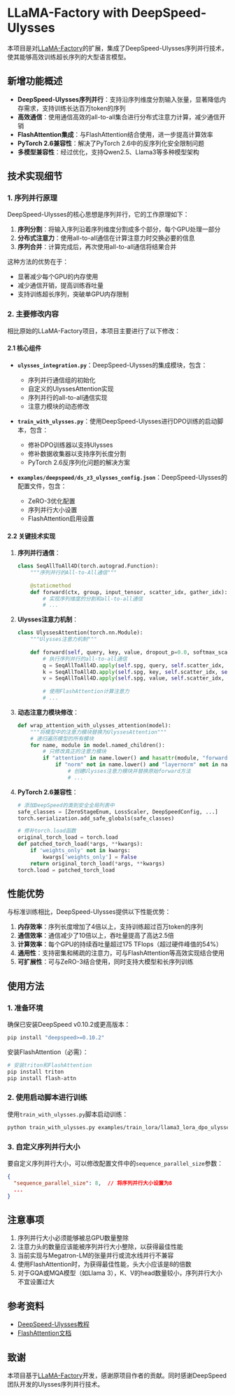 # LLaMA-Factory with DeepSpeed-Ulysses

本项目是对[LLaMA-Factory](https://github.com/hiyouga/LLaMA-Factory)的扩展，集成了DeepSpeed-Ulysses序列并行技术，使其能够高效训练超长序列的大型语言模型。

## 新增功能概述

- **DeepSpeed-Ulysses序列并行**：支持沿序列维度分割输入张量，显著降低内存需求，支持训练长达百万token的序列
- **高效通信**：使用通信高效的all-to-all集合进行分布式注意力计算，减少通信开销
- **FlashAttention集成**：与FlashAttention结合使用，进一步提高计算效率
- **PyTorch 2.6兼容性**：解决了PyTorch 2.6中的反序列化安全限制问题
- **多模型兼容性**：经过优化，支持Qwen2.5、Llama3等多种模型架构

## 技术实现细节

### 1. 序列并行原理

DeepSpeed-Ulysses的核心思想是序列并行，它的工作原理如下：

1. **序列分割**：将输入序列沿着序列维度分割成多个部分，每个GPU处理一部分
2. **分布式注意力**：使用all-to-all通信在计算注意力时交换必要的信息
3. **序列合并**：计算完成后，再次使用all-to-all通信将结果合并

这种方法的优势在于：
- 显著减少每个GPU的内存使用
- 减少通信开销，提高训练吞吐量
- 支持训练超长序列，突破单GPU内存限制

### 2. 主要修改内容

相比原始的LLaMA-Factory项目，本项目主要进行了以下修改：

#### 2.1 核心组件

- **`ulysses_integration.py`**：DeepSpeed-Ulysses的集成模块，包含：
  - 序列并行通信组的初始化
  - 自定义的UlyssesAttention实现
  - 序列并行的all-to-all通信实现
  - 注意力模块的动态修改

- **`train_with_ulysses.py`**：使用DeepSpeed-Ulysses进行DPO训练的启动脚本，包含：
  - 修补DPO训练器以支持Ulysses
  - 修补数据收集器以支持序列长度分割
  - PyTorch 2.6反序列化问题的解决方案

- **`examples/deepspeed/ds_z3_ulysses_config.json`**：DeepSpeed-Ulysses的配置文件，包含：
  - ZeRO-3优化配置
  - 序列并行大小设置
  - FlashAttention启用设置

#### 2.2 关键技术实现

1. **序列并行通信**：
   ```python
   class SeqAllToAll4D(torch.autograd.Function):
       """序列并行的All-to-All通信"""
       
       @staticmethod
       def forward(ctx, group, input_tensor, scatter_idx, gather_idx):
           # 实现序列维度的分割和all-to-all通信
           # ...
   ```

2. **Ulysses注意力机制**：
   ```python
   class UlyssesAttention(torch.nn.Module):
       """Ulysses注意力机制"""
       
       def forward(self, query, key, value, dropout_p=0.0, softmax_scale=None, causal=False, *args):
           # 执行序列并行的all-to-all通信
           q = SeqAllToAll4D.apply(self.spg, query, self.scatter_idx, self.gather_idx)
           k = SeqAllToAll4D.apply(self.spg, key, self.scatter_idx, self.gather_idx)
           v = SeqAllToAll4D.apply(self.spg, value, self.scatter_idx, self.gather_idx)
           
           # 使用FlashAttention计算注意力
           # ...
   ```

3. **动态注意力模块修改**：
   ```python
   def wrap_attention_with_ulysses_attention(model):
       """将模型中的注意力模块替换为UlyssesAttention"""
       # 递归遍历模型的所有模块
       for name, module in model.named_children():
           # 只修改真正的注意力模块
           if "attention" in name.lower() and hasattr(module, "forward"):
               if "norm" not in name.lower() and "layernorm" not in name.lower():
                   # 创建Ulysses注意力模块并替换原始forward方法
                   # ...
   ```

4. **PyTorch 2.6兼容性**：
   ```python
   # 添加DeepSpeed的类到安全全局列表中
   safe_classes = [ZeroStageEnum, LossScaler, DeepSpeedConfig, ...]
   torch.serialization.add_safe_globals(safe_classes)
   
   # 修补torch.load函数
   original_torch_load = torch.load
   def patched_torch_load(*args, **kwargs):
       if 'weights_only' not in kwargs:
           kwargs['weights_only'] = False
       return original_torch_load(*args, **kwargs)
   torch.load = patched_torch_load
   ```

## 性能优势

与标准训练相比，DeepSpeed-Ulysses提供以下性能优势：

1. **内存效率**：序列长度增加了4倍以上，支持训练超过百万token的序列
2. **通信效率**：通信减少了10倍以上，吞吐量提高了高达2.5倍
3. **计算效率**：每个GPU的持续吞吐量超过175 TFlops（超过硬件峰值的54%）
4. **通用性**：支持密集和稀疏的注意力，可与FlashAttention等高效实现结合使用
5. **可扩展性**：可与ZeRO-3结合使用，同时支持大模型和长序列训练

## 使用方法

### 1. 准备环境

确保已安装DeepSpeed v0.10.2或更高版本：

```bash
pip install "deepspeed>=0.10.2"
```

安装FlashAttention（必需）：

```bash
# 安装triton和FlashAttention
pip install triton
pip install flash-attn
```

### 2. 使用启动脚本进行训练

使用`train_with_ulysses.py`脚本启动训练：

```bash
python train_with_ulysses.py examples/train_lora/llama3_lora_dpo_ulysses.yaml
```

### 3. 自定义序列并行大小

要自定义序列并行大小，可以修改配置文件中的`sequence_parallel_size`参数：

```json
{
  "sequence_parallel_size": 8,  // 将序列并行大小设置为8
  ...
}
```

## 注意事项

1. 序列并行大小必须能够被总GPU数量整除
2. 注意力头的数量应该能被序列并行大小整除，以获得最佳性能
3. 当前实现与Megatron-LM的张量并行或流水线并行不兼容
4. 使用FlashAttention时，为获得最佳性能，头大小应该是8的倍数
5. 对于GQA或MQA模型（如Llama 3），K、V的head数量较小，序列并行大小不宜设置过大

## 参考资料

- [DeepSpeed-Ulysses教程](https://github.com/deepspeedai/DeepSpeed/blob/master/blogs/deepspeed-ulysses/chinese/README.md)
- [FlashAttention文档](https://github.com/HazyResearch/flash-attention)

## 致谢

本项目基于[LLaMA-Factory](https://github.com/hiyouga/LLaMA-Factory)开发，感谢原项目作者的贡献。同时感谢DeepSpeed团队开发的Ulysses序列并行技术。

